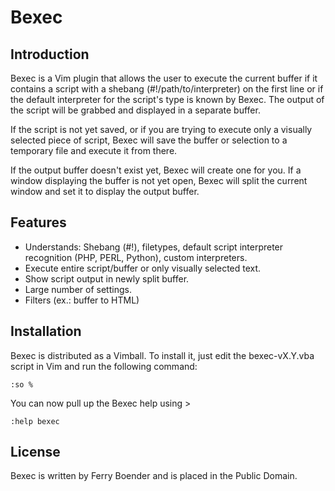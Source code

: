 Bexec
=====

Introduction
------------

Bexec is a Vim plugin that allows the user to execute the current buffer if it
contains a script with a shebang (#!/path/to/interpreter) on the first line or
if the default interpreter for the script's type is known by Bexec. The output
of the script will be grabbed and displayed in a separate buffer.

If the script is not yet saved, or if you are trying to execute only a visually
selected piece of script, Bexec will save the buffer or selection to a
temporary file and execute it from there.

If the output buffer doesn't exist yet, Bexec will create one for you. If a
window displaying the buffer is not yet open, Bexec will split the current
window and set it to display the output buffer.


Features
--------

*   Understands: Shebang (#!), filetypes, default script interpreter recognition (PHP, PERL, Python), custom interpreters.
*   Execute entire script/buffer or only visually selected text.
*   Show script output in newly split buffer.
*   Large number of settings.
*   Filters (ex.: buffer to HTML)


Installation
------------

Bexec is distributed as a Vimball. To install it, just edit the
bexec-vX.Y.vba script in Vim and run the following command:

    :so %

You can now pull up the Bexec help using >
        
    :help bexec



License
-------

Bexec is written by Ferry Boender and is placed in the Public Domain.

